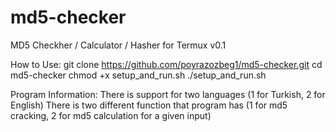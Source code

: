 # md5-checker
MD5 Checkher / Calculator / Hasher for Termux v0.1

How to Use:
git clone https://github.com/poyrazozbeg1/md5-checker.git
cd md5-checker
chmod +x setup_and_run.sh
./setup_and_run.sh



Program Information:
There is support for two languages (1 for Turkish, 2 for English)
There is two different function that program has (1 for md5 cracking, 2 for md5 calculation for a given input)
